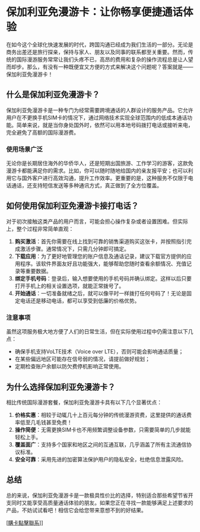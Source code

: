 # 保加利亚免漫游卡：让你畅享便捷通话体验

在如今这个全球化快速发展的时代，跨国沟通已经成为我们生活的一部分。无论是商务出差还是旅行探亲，保持与家人、朋友以及同事的联系都至关重要。然而，传统的国际漫游服务常常让我们头疼不已，高昂的费用和复杂的操作流程总是让人望而却步。那么，有没有一种既便宜又方便的方式来解决这个问题呢？答案就是——保加利亚免漫游卡！

## 什么是保加利亚免漫游卡？

保加利亚免漫游卡是一种专门为经常需要跨境通话的人群设计的服务产品。它允许用户在不更换手机SIM卡的情况下，通过网络技术实现全球范围内的低成本通话功能。简单来说，就是当你身处国外时，依然可以用本地号码拨打电话或接听来电，完全避免了高额的国际漫游费。

### 使用场景广泛

无论你是长期居住海外的华侨华人，还是短期出国旅游、工作学习的游客，这款免漫游卡都能满足你的需求。比如，你可以随时随地给国内的亲友报平安；也可以利用它与国外客户进行高效沟通，提升工作效率。更重要的是，这种服务不仅限于电话通话，还支持短信发送等多种通讯方式，真正做到了全方位覆盖。

## 如何使用保加利亚免漫游卡接打电话？

对于初次接触这类产品的用户而言，可能会担心操作复杂或者设置困难。但实际上，整个过程非常简单直观：

1. **购买激活**：首先你需要在线上找到可靠的销售渠道购买这张卡，并按照指引完成激活步骤。通常情况下，只需几分钟即可搞定。
2. **下载应用**：为了更好地管理您的账户信息及通话记录，建议下载官方提供的应用程序。该软件界面友好且功能强大，能够帮助您随时查看余额情况、充值记录等重要数据。
3. **绑定手机号码**：登录后，输入想要使用的手机号码并确认绑定。这样以后只要打开手机上的相关设置选项，就能正常拨号了。
4. **开始通话**：一切准备就绪之后，就可以像平时一样拨打任何号码了！无论是固定电话还是移动电话，都可以享受到低廉的价格优势。

### 注意事项

虽然这项服务极大地方便了人们的日常生活，但在实际使用过程中仍需注意以下几点：
- 确保手机支持VoLTE技术（Voice over LTE），否则可能会影响通话质量；
- 在某些偏远地区可能存在信号弱的情况，请提前做好规划；
- 定期检查账户余额以防欠费停机影响正常使用。

## 为什么选择保加利亚免漫游卡？

相比传统国际漫游套餐，保加利亚免漫游卡具有以下几个显著优点：

1. **价格实惠**：相较于动辄几十上百元每分钟的传统漫游资费，这里提供的通话费率低至几毛钱甚至免费！
2. **操作简便**：无需更换SIM卡也不用频繁调整设备参数，只需要简单的几步就能轻松上手。
3. **覆盖面广**：支持多个国家和地区之间的互通互联，几乎涵盖了所有主流通信协议标准。
4. **安全可靠**：采用先进的加密算法保护用户的隐私安全，杜绝信息泄露风险。

## 总结

总的来说，保加利亚免漫游卡是一款极具性价比的选择，特别适合那些希望节省开支同时又能享受高质量通话体验的朋友。如果您正在寻找一款能够满足上述要求的产品，不妨试试看吧！相信它会给您带来意想不到的好结果。

[[購卡點擊聯系](https://t.me/s/esim1088)]]